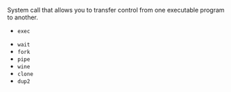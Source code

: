System call that allows you to transfer control from one executable program to another.

+ `exec`
* `wait`
* `fork`
* `pipe`
* `wine`
* `clone`
* `dup2`
